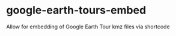 google-earth-tours-embed
========================

Allow for embedding of Google Earth Tour kmz files via shortcode
